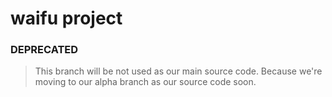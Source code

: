 # waifu project
### DEPRECATED
> This branch will be not used as our main source code. Because we're moving to our alpha branch as our source code soon.
